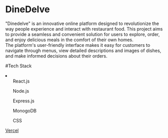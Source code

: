 # DineDelve
"Dinedelve" is an innovative online platform designed to revolutionize the way people experience and interact with restaurant food. This project aims to provide a seamless and convenient solution for users to explore, order, and enjoy delicious meals in the comfort of their own homes.
<br>
The platform's user-friendly interface makes it easy for customers to navigate through menus, view detailed descriptions and images of dishes, and make informed decisions about their orders. 

#Tech Stack
<li>
  <ul>React.js</ul>
  <ul>Node.js</ul>
  <ul>Express.js</ul>
  <ul>MonogoDB</ul>
  <ul>CSS</ul>
  <u>Vercel</ul>
</li>
